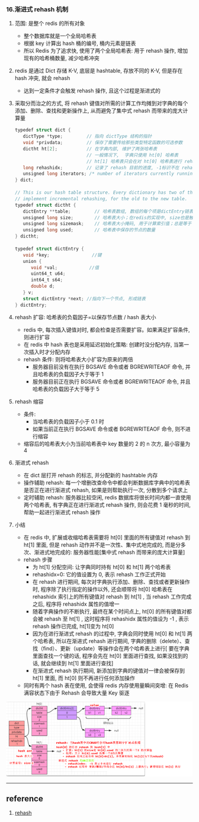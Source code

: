 ### 16.渐进式 rehash 机制

1. 范围: 是整个 redis 的所有对象
   - 整个数据库就是一个全局哈希表
   - 根据 key 计算出 hash 桶的编号, 桶内元素是链表
   - 所以 Redis 为了追求快, 使用了两个全局哈希表: 用于 rehash 操作, 增加现有的哈希桶数量, 减少哈希冲突
2. redis 是通过 Dict 存储 K-V, 底层是 hashtable, 存放不同的 K-V, 但是存在 hash 冲突, 就会 rehash
   - 达到一定条件才会触发 rehash 操作, 且这个过程是渐进式的
3. 采取分而治之的方式, 将 rehash 键值对所需的计算工作均摊到对字典的每个添加、删除、查找和更新操作上, 从而避免了集中式 rehash 而带来的庞大计算量

   ```c#
   typedef struct dict {
      dictType *type;         // 指向 dictType 结构的指针
      void *privdata;         // 保存了需要传给那些类型特定函数的可选参数
      dictht ht[2];           // 在字典内部, 维护了两张哈希表
                              // 一般情况下,  字典只使用 ht[0] 哈希表
                              // ht[1] 哈希表只会在对 ht[0] 哈希表进行 rehash 时使用
      long rehashidx;         // 记录了 rehash 目前的进度, -1标识不在 rehash
      unsigned long iterators; /* number of iterators currently running */
   } dict;

   // This is our hash table structure. Every dictionary has two of this as we
   // implement incremental rehashing, for the old to the new table.
   typedef struct dictht {
      dictEntry **table;         // 哈希表数组, 数组的每个项是dictEntry链表的头结点指针
      unsigned long size;        // 哈希表大小；在redis的实现中, size也是触发扩容的阈值
      unsigned long sizemask;    // 哈希表大小掩码, 用于计算索引值；总是等于 size-1 ；
      unsigned long used;        // 哈希表中保存的节点的数量
   } dictht;

   typedef struct dictEntry {
      void *key;                //键
      union {
         void *val;            //值
         uint64_t u64;
         int64_t s64;
         double d;
      } v;
      struct dictEntry *next; //指向下一个节点, 形成链表
   } dictEntry;
   ```

4. rehash 扩容: 哈希表的负载因子=以保存节点数 / hash 表大小

   - redis 中, 每次插入键值对时, 都会检查是否需要扩容。如果满足扩容条件, 则进行扩容
   - 在 redis 中 hash 表也是采用延迟初始化策略: 创建时没分配内存, 当第一次插入时才分配内存
   - rehash 条件: 则将哈希表大小扩容为原来的两倍
     - 服务器目前没有在执行 BGSAVE 命令或者 BGREWRITEAOF 命令, 并且哈希表的负载因子大于等于 1
     - 服务器目前正在执行 BGSAVE 命令或者 BGREWRITEAOF 命令, 并且哈希表的负载因子大于等于 5

5. rehash 缩容

   - 条件:
     - 当哈希表的负载因子小于 0.1 时
     - 如果当前正在执行 BGSAVE 命令或者 BGREWRITEAOF 命令, 则不进行缩容
   - 缩容后的哈希表大小为当前哈希表中 key 数量的 2 的 n 次方, 最小容量为 4

6. 渐进式 rehash

   - 在 dict 层打开 rehash 的标志, 并分配新的 hashtable 内存
   - 操作辅助 rehash: 每一个增删改查命令中都会判断数据库字典中的哈希表是否正在进行渐进式 rehash, 如果是则帮助执行一次, 分散到多个请求上
   - 定时辅助 rehash: 服务器比较空闲, redis 数据库将很长时间内都一直使用两个哈希表, 有字典正在进行渐进式 rehash 操作, 则会花费 1 毫秒的时间, 帮助一起进行渐进式 rehash 操作

7. 小结

   - 在 redis 中, 扩展或收缩哈希表需要将 ht[0] 里面的所有键值对 rehash 到 ht[1] 里面, 但是 rehash 动作并不是一次性、集中式地完成的, 而是分多次、渐进式地完成的: 服务器性能[集中式 rehash 而带来的庞大计算量]
   - rehash 步骤
     - 为 ht[1] 分配空间: 让字典同时持有 ht[0] 和 ht[1] 两个哈希表
     - rehashidx=0: 它的值设置为 0, 表示 rehash 工作正式开始
     - 在 rehash 进行期间, 每次对字典执行添加、删除、查找或者更新操作时, 程序除了执行指定的操作以外, 还会顺带将 ht[0] 哈希表在 rehashidx 索引上的所有键值对 rehash 到 ht[1] , 当 rehash 工作完成之后, 程序将 rehashidx 属性的值增一
     - 随着字典操作的不断执行, 最终在某个时间点上, ht[0] 的所有键值对都会被 rehash 至 ht[1] , 这时程序将 rehashidx 属性的值设为 -1 , 表示 rehash 操作已完成, ht[1]变为 ht[0]
     - 因为在进行渐进式 rehash 的过程中, 字典会同时使用 ht[0] 和 ht[1] 两个哈希表, 所以在渐进式 rehash 进行期间, 字典的删除（delete）、查找（find）、更新（update）等操作会在两个哈希表上进行[ 要在字典里面查找一个键的话, 程序会先在 ht[0] 里面进行查找, 如果没找到的话, 就会继续到 ht[1] 里面进行查找]
     - 在渐进式 rehash 执行期间, 新添加到字典的键值对一律会被保存到 ht[1] 里面, 而 ht[0] 则不再进行任何添加操作
   - 同时有两个 hash 表在使用, 会使得 redis 内存使用量瞬间突增: 在 Redis 满容状态下由于 Rehash 会导致大量 Key 驱逐

![avatar](/static/image/db/redis-data-hash.png)

---

## reference

1. [rehash](https://www.cnblogs.com/williamjie/p/11205593.html)
